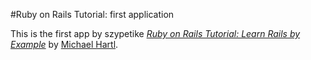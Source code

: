 #Ruby on Rails Tutorial: first application

This is the first app by szypetike
[*Ruby on Rails Tutorial: Learn Rails by Example*](http://railtutorial.org/)
by [Michael Hartl](http://michaelhartl.com/).

